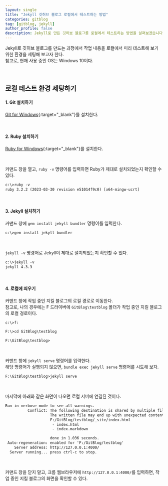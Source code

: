 ```yaml
---
layout: single
title: "Jekyll 깃허브 블로그 로컬에서 테스트하는 방법"
categories: gitblog
tag: [gitblog, jekyll]
author_profile: false
description: Jekyll로 만든 깃허브 블로그를 로컬에서 테스트하는 방법을 살펴보겠습니다.
---
```


Jekyll로 깃허브 블로그를 만드는 과정에서 작업 내용을 로컬에서 미리 테스트해 보기 위한 환경을 세팅해 보고자 한다.  
참고로, 현재 사용 중인 OS는 Windows 10이다.
<br>
<br>
<br>





## 로컬 테스트 환경 세팅하기

#### 1. Git 설치하기

[Git for Windows](https://gitforwindows.org/){:target="_blank"}를 설치한다.

<br>

#### 2. Ruby 설치하기

[Ruby for Windows](https://rubyinstaller.org/){:target="_blank"}를 설치한다.

<br>

커맨드 창을 열고, `ruby -v` 명령어를 입력하면 Ruby가 제대로 설치되었는지 확인할 수 있다.

```html
c:\>ruby -v
ruby 3.2.2 (2023-03-30 revision e51014f9c0) [x64-mingw-ucrt]
```

<br>

#### 3. Jekyll 설치하기

커맨드 창에 `gem install jekyll bundler` 명령어를 입력한다.

```html
c:\>gem install jekyll bundler
```

<br>

`jekyll -v` 명령어로 Jekyll이 제대로 설치되었는지 확인할 수 있다. 

```html
c:\>jekyll -v
jekyll 4.3.3
```

<br>

#### 4. 로컬에 띄우기

커맨드 창에 작업 중인 지킬 블로그의 로컬 경로로 이동한다.  
참고로, 나의 경우에는 F 드라이버에 `GitBlog\testblog` 폴더가 작업 중인 지킬 블로그의 로컬 경로이다.

```html
c:\>f:

F:\>cd GitBlog\testblog

F:\GitBlog\testblog>
```

<br>

커맨드 창에 `jekyll serve` 명령어를 입력한다.  
해당 명령어가 실행되지 않으면, `bundle exec jekyll serve` 명령어를 시도해 보자.

```html
F:\GitBlog\testblog>jekyll serve
```

<br>

마지막에 아래와 같은 화면이 나오면 로컬 서버에 연결된 것이다.

```html
Run in verbose mode to see all warnings.
          Conflict: The following destination is shared by multiple files.
                    The written file may end up with unexpected contents.
                    F:/GitBlog/testblog/_site/index.html
                     - index.html
                     - index.markdown

                    done in 1.036 seconds.
 Auto-regeneration: enabled for 'F:/GitBlog/testblog'
    Server address: http://127.0.0.1:4000/
  Server running... press ctrl-c to stop.
```

<br>

커맨드 창을 닫지 말고, 크롬 웹브라우저에 `http://127.0.0.1:4000/`를 입력하면, 작업 중인 지킬 블로그의 화면을 확인할 수 있다.
